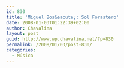 ```yaml
---
id: 830
title: 'Miguel Bos&eacute;: Sol Forastero'
date: 2008-01-03T01:22:39+02:00
author: Chavalina
layout: post
guid: http://www.wp.chavalina.net/?p=830
permalink: /2008/01/03/post-830/
categories:
  - Música
---
```

<object width="425" height="355">
  <embed src="http://www.youtube.com/v/Fz56EHC3M10&#038;rel=1" type="application/x-shockwave-flash" wmode="transparent" width="425" height="355">
  </embed><noembed>Tu que nunca quisiste 
  
  <br /> oir hablar de Am&eacute;rica<br /> ahora vas y dices que <br /> quieres ir p</p>